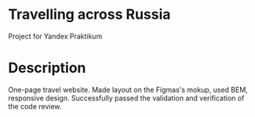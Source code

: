 # Travelling across Russia

Project for Yandex Praktikum

# Description

One-page travel website. Made layout on the Figmas's mokup, used BEM, responsive design. Successfully passed the validation and verification of the code review.
